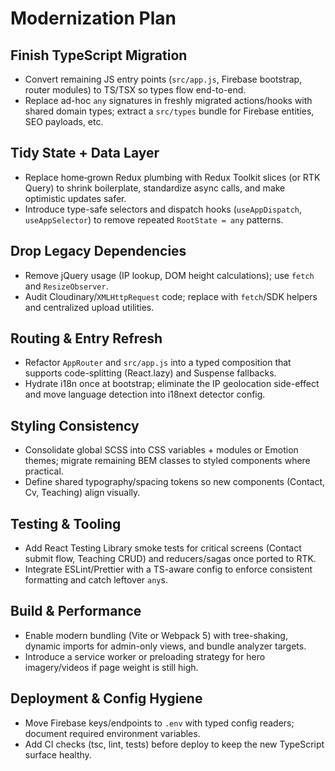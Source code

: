 # Modernization Plan

## Finish TypeScript Migration
- Convert remaining JS entry points (`src/app.js`, Firebase bootstrap, router modules) to TS/TSX so types flow end-to-end.
- Replace ad-hoc `any` signatures in freshly migrated actions/hooks with shared domain types; extract a `src/types` bundle for Firebase entities, SEO payloads, etc.

## Tidy State + Data Layer
- Replace home‑grown Redux plumbing with Redux Toolkit slices (or RTK Query) to shrink boilerplate, standardize async calls, and make optimistic updates safer.
- Introduce type-safe selectors and dispatch hooks (`useAppDispatch`, `useAppSelector`) to remove repeated `RootState = any` patterns.

## Drop Legacy Dependencies
- Remove jQuery usage (IP lookup, DOM height calculations); use `fetch` and `ResizeObserver`.
- Audit Cloudinary/`XMLHttpRequest` code; replace with `fetch`/SDK helpers and centralized upload utilities.

## Routing & Entry Refresh
- Refactor `AppRouter` and `src/app.js` into a typed composition that supports code-splitting (React.lazy) and Suspense fallbacks.
- Hydrate i18n once at bootstrap; eliminate the IP geolocation side-effect and move language detection into i18next detector config.

## Styling Consistency
- Consolidate global SCSS into CSS variables + modules or Emotion themes; migrate remaining BEM classes to styled components where practical.
- Define shared typography/spacing tokens so new components (Contact, Cv, Teaching) align visually.

## Testing & Tooling
- Add React Testing Library smoke tests for critical screens (Contact submit flow, Teaching CRUD) and reducers/sagas once ported to RTK.
- Integrate ESLint/Prettier with a TS-aware config to enforce consistent formatting and catch leftover `any`s.

## Build & Performance
- Enable modern bundling (Vite or Webpack 5) with tree-shaking, dynamic imports for admin-only views, and bundle analyzer targets.
- Introduce a service worker or preloading strategy for hero imagery/videos if page weight is still high.

## Deployment & Config Hygiene
- Move Firebase keys/endpoints to `.env` with typed config readers; document required environment variables.
- Add CI checks (tsc, lint, tests) before deploy to keep the new TypeScript surface healthy.
